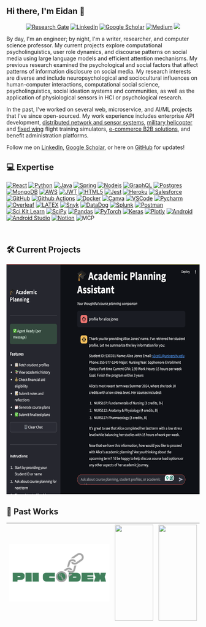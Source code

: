## Hi there, I'm Eidan 👋

<div align="center">
 
[![Research Gate](https://img.shields.io/badge/Research_Gate-00CCBB.svg?&style=for-the-badge&logo=ResearchGate&logoColor=white)](https://www.researchgate.net/profile/Eidan-Rosado)
[![LinkedIn](https://img.shields.io/badge/LinkedIn-0077B5?style=for-the-badge&logo=linkedin&logoColor=white)](https://www.linkedin.com/in/eidanrosado/)
[![Google Scholar](https://img.shields.io/badge/Google_Scholar-4285F4?style=for-the-badge&logo=google-scholar&logoColor=white)](https://scholar.google.com/citations?user=0JPhAD4AAAAJ&hl=en)
[![Medium](https://img.shields.io/badge/Medium-12100E?style=for-the-badge&logo=medium&logoColor=white)](https://medium.com/@eidanrosado)
[![](https://img.shields.io/badge/Kaggle-20BEFF?style=for-the-badge&logo=Kaggle&logoColor=white)](https://www.kaggle.com/edyvision)
  
</div>

By day, I'm an engineer; by night, I'm a writer, researcher, and computer science professor. My current projects explore computational psycholinguistics, user role dynamics, and discourse patterns on social media using large language models and efficient attention mechanisms. My previous research examined the psychological and social factors that affect patterns of information disclosure on social media. My research interests are diverse and include neuropsychological and sociocultural influences on human-computer interactions, computational social science, psycholinguistics, social ideation systems and communities, as well as the application of physiological sensors in HCI or psychological research. 

In the past, I've worked on several web, microservice, and AI/ML projects that I've since open-sourced. My work experience includes enterprise API development, <a href="https://www.dote.osd.mil/Portals/97/pub/reports/FY2016/dod/2016jwarn.pdf?ver=2019-08-22-105334-620">distributed network and sensor systems</a>, <a href="https://www.cae.com/defense-security/program-highlights/aviation-combined-arms-tactical-trainer-avcatt/">military helicopter </a> and <a href="https://www.northropgrumman.com/what-we-do/air/b-2-stealth-bomber">fixed wing</a> flight training simulators, <a href="https://www.salesforce.com/commerce/order-management/">e-commerce B2B solutions</a>, and benefit administration platforms. 

Follow me on <a href="https://www.linkedin.com/in/eidanrosado/">LinkedIn</a>, <a href="https://scholar.google.com/citations?user=0JPhAD4AAAAJ&hl=en">Google Scholar</a>, or here on <a href="https://github.com/EdyVision">GitHub</a> for updates!

<div align="center">
 
<!--[![Stats](https://github-readme-stats.vercel.app/api?username=EdyVision&theme=blue-green)]()-->
 
 </div>
 
 ## 💻 Expertise
 
[![React](https://img.shields.io/badge/React-20232A?style=for-the-badge&logo=react&logoColor=61DAFB)]()
[![Python](https://img.shields.io/badge/Python-14354C?style=for-the-badge&logo=python&logoColor=white)]()
[![Java](https://img.shields.io/badge/java-%23ED8B00.svg?style=for-the-badge&logo=openjdk&logoColor=white)]()
[![Spring](https://img.shields.io/badge/Spring-6DB33F?style=for-the-badge&logo=spring&logoColor=white)]()
[![Nodejs](https://img.shields.io/badge/Node.js-43853D?style=for-the-badge&logo=node.js&logoColor=white)]()
[![GraphQL](https://img.shields.io/badge/-GraphQL-E10098?style=for-the-badge&logo=graphql&logoColor=white)]()
[![Postgres](https://img.shields.io/badge/PostgreSQL-316192?style=for-the-badge&logo=postgresql&logoColor=white)]()
[![MongoDB](https://img.shields.io/badge/MongoDB-4EA94B?style=for-the-badge&logo=mongodb&logoColor=white)]()
[![AWS](https://img.shields.io/badge/Amazon_AWS-232F3E?style=for-the-badge&logo=amazon-aws&logoColor=white)]()
[![JWT](https://img.shields.io/badge/json%20web%20tokens-323330?style=for-the-badge&logo=json-web-tokens&logoColor=pink)]()
[![HTML5](https://img.shields.io/badge/html5-%23E34F26.svg?style=for-the-badge&logo=html5&logoColor=white)]()
[![Jest](https://img.shields.io/badge/Jest-323330?style=for-the-badge&logo=Jest&logoColor=white)]()
[![Heroku](https://img.shields.io/badge/Heroku-430098?style=for-the-badge&logo=heroku&logoColor=white)]()
[![Salesforce](https://img.shields.io/badge/Salesforce-00A1E0?style=for-the-badge&logo=Salesforce&logoColor=white)]()
[![GitHub](https://img.shields.io/badge/GitHub-100000?style=for-the-badge&logo=github&logoColor=white)](https://github.com/EdyVision)
[![Github Actions](https://img.shields.io/badge/GitHub_Actions-2088FF?style=for-the-badge&logo=github-actions&logoColor=white)]()
[![Docker](https://img.shields.io/badge/docker-%230db7ed.svg?style=for-the-badge&logo=docker&logoColor=white)]()
[![Canva](https://img.shields.io/badge/Canva-%2300C4CC.svg?&style=for-the-badge&logo=Canva&logoColor=white)]()
[![VSCode](https://img.shields.io/badge/Visual_Studio_Code-0078D4?style=for-the-badge&logo=visual%20studio%20code&logoColor=white)]()
[![Pycharm](https://img.shields.io/badge/PyCharm-000000.svg?&style=for-the-badge&logo=PyCharm&logoColor=white)]()
[![Overleaf](https://img.shields.io/badge/Overleaf-47A141?style=for-the-badge&logo=Overleaf&logoColor=white)]()
[![LATEX](https://img.shields.io/badge/LaTeX-47A141?style=for-the-badge&logo=LaTeX&logoColor=white)]()
[![Snyk](https://img.shields.io/badge/Snyk-4C4A73?style=for-the-badge&logo=snyk&logoColor=white)]()
[![DataDog](https://img.shields.io/badge/DATADOG-632CA6?style=for-the-badge&logo=datadog&logoColor=white)]()
[![Splunk](https://img.shields.io/badge/Splunk-000000?style=for-the-badge&logo=Splunk&logoColor=white)]()
[![Postman](https://img.shields.io/badge/Postman-FF6C37?style=for-the-badge&logo=postman&logoColor=white)]()
[![Sci Kit Learn](https://img.shields.io/badge/scikit_learn-F7931E?style=for-the-badge&logo=scikit-learn&logoColor=white)]()
[![SciPy](https://img.shields.io/badge/SciPy-654FF0?style=for-the-badge&logo=SciPy&logoColor=white)]()
[![Pandas](https://img.shields.io/badge/Pandas-2C2D72?style=for-the-badge&logo=pandas&logoColor=white)]()
[![PyTorch](https://img.shields.io/badge/PyTorch-%23EE4C2C.svg?style=for-the-badge&logo=PyTorch&logoColor=white)]()
[![Keras](https://img.shields.io/badge/Keras-%23D00000.svg?style=for-the-badge&logo=Keras&logoColor=white)]()
[![Plotly](https://img.shields.io/badge/Plotly-%233F4F75.svg?style=for-the-badge&logo=plotly&logoColor=white)]()
[![Android](https://img.shields.io/badge/Android-3DDC84?style=for-the-badge&logo=android&logoColor=white)]()
[![Android Studio](https://img.shields.io/badge/android%20studio-346ac1?style=for-the-badge&logo=android%20studio&logoColor=white)]()
[![Notion](https://img.shields.io/badge/Notion-000000?style=for-the-badge&logo=notion&logoColor=white)]()
![](https://badge.mcpx.dev 'MCP')

<!--[![Kotlin](https://img.shields.io/badge/kotlin-%237F52FF.svg?style=for-the-badge&logo=kotlin&logoColor=white)]()-->

<br/>

## 🛠️ Current Projects

<div align="center"  width="350" height="350">
 
<a href="https://github.com/EdyVision/academic-planning-assistant"><img src="https://raw.githubusercontent.com/EdyVision/ai-ml-experiments/main/AcademicPlanningAgentScreenshot.png" alt="Academic Planning Agent Interface" width="600" height="600"></a>

</div>

## 📓 Past Works

| <a href="https://github.com/EdyVision/pii-codex/"><img src="https://github.com/EdyVision/pii-codex/blob/main/docs/PII_Codex_Logo.svg"  width="350" height="150"/></a> | <a href="https://eidanrosado.com/building-serverless-python-apps-using-fastapi-and-aws"><img src="https://eidanrosado.com/hs-fs/hubfs/FastApi%20ebook%20cover%20(7%20%C3%97%2010%20in).jpg?width=600&height=858&name=FastApi%20ebook%20cover%20(7%20%C3%97%2010%20in).jpg" width="100" height="250"/></a>| <a href="https://eidanrosado.com/building-serverless-node.js-apps-on-aws"><img src="https://eidanrosado.com/hs-fs/hubfs/serverless%20aws%20apps%20ebook%20cover%20(7%20%C3%97%2010%20in).jpg?width=600&height=858&name=serverless%20aws%20apps%20ebook%20cover%20(7%20%C3%97%2010%20in).jpg" width="100" height="250"/></a> |
|------------------------------------------------------|------------------------------------------------------|------------------------------------------------------|

<!--
**EdyVision/EdyVision** is a ✨ _special_ ✨ repository because its `README.md` (this file) appears on your GitHub profile.

Here are some ideas to get you started:

- 🔭 I’m currently working on ...
- 🌱 I’m currently learning ...
- 👯 I’m looking to collaborate on ...
- 🤔 I’m looking for help with ...
- 💬 Ask me about ...
- 📫 How to reach me: ...
- 😄 Pronouns: ...
- ⚡ Fun fact: ...
-->
